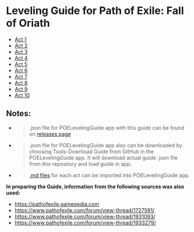 # Leveling Guide for Path of Exile: Fall of Oriath

- [Act 1](src/Act_1.md)
- [Act 2](src/Act_2.md)
- [Act 3](src/Act_3.md)
- [Act 4](src/Act_4.md)
- [Act 5](src/Act_5.md)
- [Act 6](src/Act_6.md)
- [Act 7](src/Act_7.md)
- [Act 8](src/Act_8.md)
- [Act 9](src/Act_9.md)
- [Act 10](src/Act_10.md)

## Notes:

- >.json file for POELevelingGuide app with this guide can be found on [releases page](https://github.com/Doberm4n/POELevelingGuide/releases/latest) 
- >.json file for POELevelingGuide app also can be downloaded by choosing Tools-Download Guide from GitHub in the POELevelingGuide app. It will download actual guide .json file from this repository and load guide in app.  
- >[.md files](src) for each act can be imported into POELevelingGuide app. 

**In preparing the Guide, information from the following sources was also used:**
- https://pathofexile.gamepedia.com  
- https://www.pathofexile.com/forum/view-thread/1727591/  
- https://www.pathofexile.com/forum/view-thread/1931093/  
- https://www.pathofexile.com/forum/view-thread/1933279/


